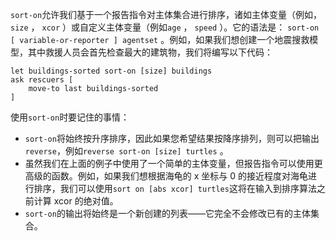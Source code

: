 `sort-on`允许我们基于一个报告指令对主体集合进行排序，诸如主体变量（例如， `size` ， `xcor` ）或自定义主体变量（例如`age` ， `speed` ）。它的语法是： `sort-on [ variable-or-reporter ] agentset` 。例如，如果我们想创建一个地震搜救模型，其中救援人员会首先检查最大的建筑物，我们将编写以下代码：



```
let buildings-sorted sort-on [size] buildings
ask rescuers [
	move-to last buildings-sorted
]
```


使用`sort-on`时要记住的事情：

- `sort-on`将始终按升序排序，因此如果您希望结果按降序排列，则可以把输出`reverse`，例如`reverse sort-on [size] turtles` 。
- 虽然我们在上面的例子中使用了一个简单的主体变量，但报告指令可以使用更高级的函数。例如，如果我们想根据海龟的 x 坐标与 0 的接近程度对海龟进行排序，我们可以使用`sort on [abs xcor] turtles`这将在输入到排序算法之前计算 xcor 的绝对值。
- `sort-on`的输出将始终是一个新创建的列表——它完全不会修改已有的主体集合。
